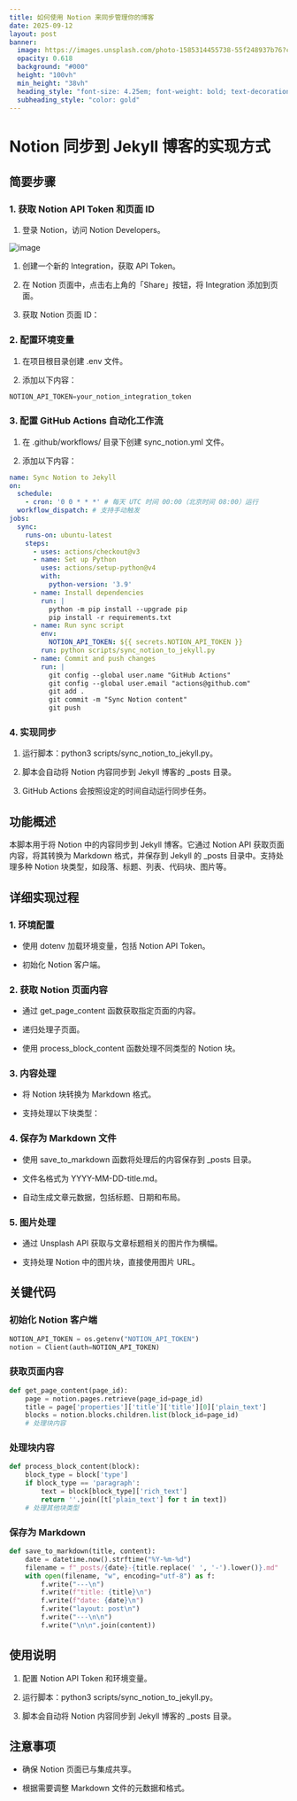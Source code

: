 ```yaml
---
title: 如何使用 Notion 来同步管理你的博客
date: 2025-09-12
layout: post
banner:
  image: https://images.unsplash.com/photo-1585314455738-55f248937b76?crop=entropy&cs=tinysrgb&fit=max&fm=jpg&ixid=M3w2OTIwMzJ8MHwxfHJhbmRvbXx8fHx8fHx8fDE3NTc3MTU0NjB8&ixlib=rb-4.1.0&q=80&w=1080
  opacity: 0.618
  background: "#000"
  height: "100vh"
  min_height: "38vh"
  heading_style: "font-size: 4.25em; font-weight: bold; text-decoration: underline"
  subheading_style: "color: gold"
---
```


# Notion 同步到 Jekyll 博客的实现方式

## 简要步骤

### 1. 获取 Notion API Token 和页面 ID

1. 登录 Notion，访问 Notion Developers。

![image](https://prod-files-secure.s3.us-west-2.amazonaws.com/a7a0cc5a-89b9-4cda-8686-1fba0ca52f40/d19c1afe-dea5-4312-9333-786b0ba83054/image.png?X-Amz-Algorithm=AWS4-HMAC-SHA256&X-Amz-Content-Sha256=UNSIGNED-PAYLOAD&X-Amz-Credential=ASIAZI2LB466YOPGM37J%2F20250912%2Fus-west-2%2Fs3%2Faws4_request&X-Amz-Date=20250912T221739Z&X-Amz-Expires=3600&X-Amz-Security-Token=IQoJb3JpZ2luX2VjEL3%2F%2F%2F%2F%2F%2F%2F%2F%2F%2FwEaCXVzLXdlc3QtMiJHMEUCIFfTPAkzPnsxlO8RZ2tpB2rb%2FVz22K%2FuKwveMfg%2Bj6GlAiEA0wqtP6FhRDTa2F3zJsJOEOxLpYA2r%2FmZqLzKsyZ3OFgq%2FwMINRAAGgw2Mzc0MjMxODM4MDUiDBmQ5H6Y5lq9BxEYqyrcAz9rDWeTSjXpGDmdHO%2BzzOhOq2SIY2NNFOvngFSIacGpdCQafOieU%2FgvUSHaR4kuFcZ%2B%2B7QCOtd9smeNEBdYmNC5r0kixmBQaGAKt3%2FRYrbNLi%2FN4GCZkZ4p8bgZfMpLvF1vfx3CVOXO4oBMHT1Kx0F7l1bGnqpY3ZtsBL87%2FcG1gVW2AilygXPeojDsbdvDIPlv3YLXnD10EhnlNiwFAqlCJPGA%2FmKAofW2ee%2F4908LFeb7ijUaOO%2BHHPiz3VdwKVn11AGTVT6E%2BiBgcts2ptwBaa5gKZHFrdnqTgP7RGBAu1SUwuXnu51OyNUUtNgkZyUujzNleDXCcnh3pBqMngjmHZrp59Oi6CoRd7ny04sVWj21gpCVAOldbgfHe1N6vUgXOWw5%2FCv6MhXEiLfrpzzh3Iq5SR%2BtbTvbaFSPXp8umU77Kw7lHPmyStggpzbVT3aSvGaaG5yQBDWmYLWqUSWt9JwMYZbejkN5odSs9XLx%2BikS%2FHVoyffnhQXHwK7X7otsF57XMZzrLc4IKa5OexW46eDlHRkqK%2Fi90smRoNL6sOKktThnD3E13qPs4QkjmsmozZ3ADmrvkK0VhyQxN0a9GlWvdhsikvzHC4yMu6%2Fnil52zfqoV%2FBbpE%2FhMO6AksYGOqUB9enr21kwCOC6RcYQ%2BMhQN2ChtAT2b5vgafXgdmIhGdmsnyweE6YmAg8PuO%2BCZnX8wRSyoBqfiAhcSliG3OgegHci4ct1n9Xicvky68CVxb0TIY%2B9WuMhRqUkGj7ejwzi8t21nFV4nxxkjblUj8aIPECensIgFeCANiN2o3DJYjAwQo%2FDcJT80e0c8LTkweAQsKOAABsUmOiTsIXYvhx%2FY%2BZmP7C8&X-Amz-Signature=40063574788d89ba465c421f16f1f27c2af33b97732e6eb416e3cb5596f524e6&X-Amz-SignedHeaders=host&x-amz-checksum-mode=ENABLED&x-id=GetObject)

1. 创建一个新的 Integration，获取 API Token。

1. 在 Notion 页面中，点击右上角的「Share」按钮，将 Integration 添加到页面。

1. 获取 Notion 页面 ID：


### 2. 配置环境变量

1. 在项目根目录创建 .env 文件。

1. 添加以下内容：

```javascript
NOTION_API_TOKEN=your_notion_integration_token
```

### 3. 配置 GitHub Actions 自动化工作流

1. 在 .github/workflows/ 目录下创建 sync_notion.yml 文件。

1. 添加以下内容：

```yaml
name: Sync Notion to Jekyll
on:
  schedule:
    - cron: '0 0 * * *' # 每天 UTC 时间 00:00（北京时间 08:00）运行
  workflow_dispatch: # 支持手动触发
jobs:
  sync:
    runs-on: ubuntu-latest
    steps:
      - uses: actions/checkout@v3
      - name: Set up Python
        uses: actions/setup-python@v4
        with:
          python-version: '3.9'
      - name: Install dependencies
        run: |
          python -m pip install --upgrade pip
          pip install -r requirements.txt
      - name: Run sync script
        env:
          NOTION_API_TOKEN: ${{ secrets.NOTION_API_TOKEN }}
        run: python scripts/sync_notion_to_jekyll.py
      - name: Commit and push changes
        run: |
          git config --global user.name "GitHub Actions"
          git config --global user.email "actions@github.com"
          git add .
          git commit -m "Sync Notion content"
          git push
```

### 4. 实现同步

1. 运行脚本：python3 scripts/sync_notion_to_jekyll.py。

1. 脚本会自动将 Notion 内容同步到 Jekyll 博客的 _posts 目录。

1. GitHub Actions 会按照设定的时间自动运行同步任务。

## 功能概述

本脚本用于将 Notion 中的内容同步到 Jekyll 博客。它通过 Notion API 获取页面内容，将其转换为 Markdown 格式，并保存到 Jekyll 的 _posts 目录中。支持处理多种 Notion 块类型，如段落、标题、列表、代码块、图片等。

## 详细实现过程

### 1. 环境配置

- 使用 dotenv 加载环境变量，包括 Notion API Token。

- 初始化 Notion 客户端。

### 2. 获取 Notion 页面内容

- 通过 get_page_content 函数获取指定页面的内容。

- 递归处理子页面。

- 使用 process_block_content 函数处理不同类型的 Notion 块。

### 3. 内容处理

- 将 Notion 块转换为 Markdown 格式。

- 支持处理以下块类型：


### 4. 保存为 Markdown 文件

- 使用 save_to_markdown 函数将处理后的内容保存到 _posts 目录。

- 文件名格式为 YYYY-MM-DD-title.md。

- 自动生成文章元数据，包括标题、日期和布局。

### 5. 图片处理

- 通过 Unsplash API 获取与文章标题相关的图片作为横幅。

- 支持处理 Notion 中的图片块，直接使用图片 URL。

## 关键代码

### 初始化 Notion 客户端

```python
NOTION_API_TOKEN = os.getenv("NOTION_API_TOKEN")
notion = Client(auth=NOTION_API_TOKEN)
```

### 获取页面内容

```python
def get_page_content(page_id):
    page = notion.pages.retrieve(page_id=page_id)
    title = page['properties']['title']['title'][0]['plain_text']
    blocks = notion.blocks.children.list(block_id=page_id)
    # 处理块内容
```

### 处理块内容

```python
def process_block_content(block):
    block_type = block['type']
    if block_type == 'paragraph':
        text = block[block_type]['rich_text']
        return ''.join([t['plain_text'] for t in text])
    # 处理其他块类型
```

### 保存为 Markdown

```python
def save_to_markdown(title, content):
    date = datetime.now().strftime("%Y-%m-%d")
    filename = f"_posts/{date}-{title.replace(' ', '-').lower()}.md"
    with open(filename, "w", encoding="utf-8") as f:
        f.write("---\n")
        f.write(f"title: {title}\n")
        f.write(f"date: {date}\n")
        f.write("layout: post\n")
        f.write("---\n\n")
        f.write("\n\n".join(content))
```

## 使用说明

1. 配置 Notion API Token 和环境变量。

1. 运行脚本：python3 scripts/sync_notion_to_jekyll.py。

1. 脚本会自动将 Notion 内容同步到 Jekyll 博客的 _posts 目录。

## 注意事项

- 确保 Notion 页面已与集成共享。

- 根据需要调整 Markdown 文件的元数据和格式。